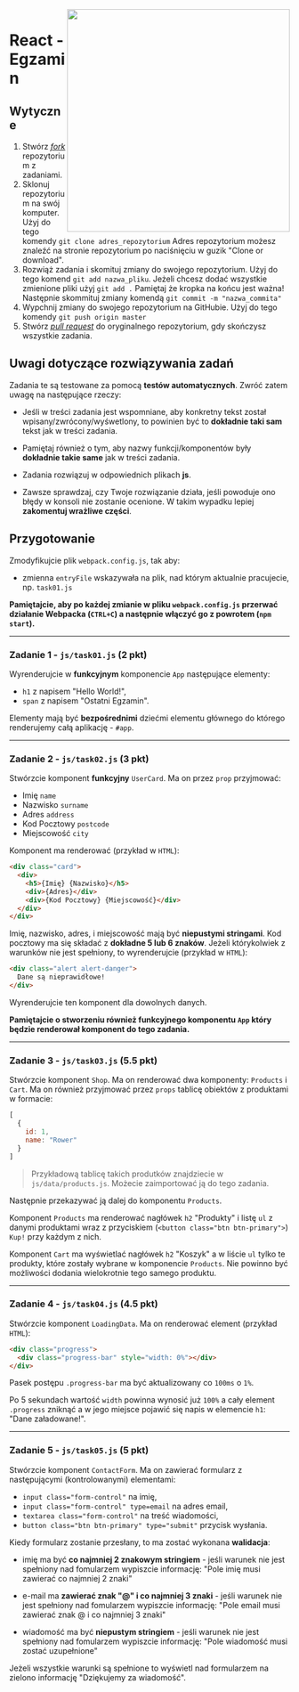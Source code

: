 <img src="http://coderslab.pl/img/coderslab-logo.png" align="right" width="400"/>

# React - Egzamin

## Wytyczne

1. Stwórz [*fork*](https://guides.github.com/activities/forking/) repozytorium z zadaniami.
2. Sklonuj repozytorium na swój komputer. Użyj do tego komendy `git clone adres_repozytorium`
Adres repozytorium możesz znaleźć na stronie repozytorium po naciśnięciu w guzik "Clone or download".
3. Rozwiąż zadania i skomituj zmiany do swojego repozytorium. Użyj do tego komend `git add nazwa_pliku`.
Jeżeli chcesz dodać wszystkie zmienione pliki użyj `git add .` 
Pamiętaj że kropka na końcu jest ważna!
Następnie skommituj zmiany komendą `git commit -m "nazwa_commita"`
4. Wypchnij zmiany do swojego repozytorium na GitHubie.  Użyj do tego komendy `git push origin master`
5. Stwórz [*pull request*](https://help.github.com/articles/creating-a-pull-request) do oryginalnego repozytorium, gdy skończysz wszystkie zadania.

## Uwagi dotyczące rozwiązywania zadań

Zadania te są testowane za pomocą **testów automatycznych**. Zwróć zatem uwagę na następujące rzeczy:

* Jeśli w treści zadania jest wspomniane, aby konkretny tekst został wpisany/zwrócony/wyśwetlony, to powinien być to **dokładnie taki sam** tekst jak w treści zadania.

* Pamiętaj również o tym, aby nazwy funkcji/komponentów były **dokładnie takie same** jak w treści zadania. 

* Zadania rozwiązuj w odpowiednich plikach **js**.

* Zawsze sprawdzaj, czy Twoje rozwiązanie działa, jeśli powoduje ono błędy w konsoli nie zostanie ocenione. W takim wypadku lepiej **zakomentuj wrażliwe części**.


## Przygotowanie
Zmodyfikujcie plik `webpack.config.js`, tak aby:

- zmienna `entryFile` wskazywała na plik, nad którym aktualnie pracujecie, np. `task01.js`

**Pamiętajcie, aby po każdej zmianie w pliku `webpack.config.js` przerwać działanie Webpacka (`CTRL+C`) a następnie włączyć go z powrotem (`npm start`).**


---

### Zadanie 1 - `js/task01.js` **(2 pkt)**

Wyrenderujcie w **funkcyjnym** komponencie ```App``` następujące elementy:
- `h1` z napisem "Hello World!",
- `span` z napisem "Ostatni Egzamin".

Elementy mają być **bezpośrednimi** dziećmi elementu głównego do którego renderujemy całą aplikację - `#app`.

---

### Zadanie 2 - `js/task02.js` **(3 pkt)**

Stwórzcie komponent **funkcyjny** `UserCard`. Ma on przez `prop` przyjmować:

- Imię `name`
- Nazwisko `surname`
- Adres ``address``
- Kod Pocztowy `postcode`
- Miejscowość `city` 


Komponent ma renderować (przykład w `HTML`):
```html
<div class="card">
  <div>
    <h5>{Imię} {Nazwisko}</h5>
    <div>{Adres}</div>
    <div>{Kod Pocztowy} {Miejscowość}</div>
  </div>
</div>
```

Imię, nazwisko, adres, i miejscowość mają być **niepustymi stringami**. Kod pocztowy ma się składać z **dokładne 5 lub 6 znaków**. Jeżeli którykolwiek z warunków nie jest spełniony, to wyrenderujcie (przykład w `HTML`):

```html
<div class="alert alert-danger">
  Dane są nieprawidłowe!
</div>
```

Wyrenderujcie ten komponent dla dowolnych danych. 

**Pamiętajcie o stworzeniu również funkcyjnego komponentu `App` który będzie renderował komponent do tego zadania.**

---

### Zadanie 3 - `js/task03.js` **(5.5 pkt)**

Stwórzcie komponent `Shop`. Ma on renderować dwa komponenty: `Products` i `Cart`. Ma on również przyjmować  przez `props` tablicę obiektów z produktami w formacie: 

```js
[
  {
    id: 1,
    name: "Rower"
  }
]
```

> Przykładową tablicę takich produtków znajdziecie w `js/data/products.js`. Możecie zaimportować ją do tego zadania.

Następnie przekazywać ją dalej do komponentu `Products`.

Komponent `Products` ma renderować nagłówek `h2` "Produkty" i listę `ul` z danymi produktami wraz z przyciskiem (`<button class="btn btn-primary">`) `Kup!` przy każdym z nich.

Komponent `Cart` ma wyświetlać nagłówek `h2` "Koszyk" a w liście `ul` tylko te produkty, które zostały wybrane w komponencie `Products`. Nie powinno być możliwości dodania wielokrotnie tego samego produktu.

---

### Zadanie 4 - `js/task04.js` **(4.5 pkt)**

Stwórzcie komponent `LoadingData`. Ma on renderować element (przykład `HTML`):

```html
<div class="progress">
  <div class="progress-bar" style="width: 0%"></div>
</div>
```

Pasek postępu `.progress-bar` ma być aktualizowany co `100ms` o `1%`.

Po 5 sekundach wartość `width` powinna wynosić już `100%` a cały element `.progress` zniknąć a w jego miejsce pojawić się napis w elemencie `h1`: "Dane załadowane!".

---

### Zadanie 5 - `js/task05.js` **(5 pkt)**

Stwórzcie komponent `ContactForm`. Ma on zawierać formularz z następującymi (kontrolowanymi) elementami:

- `input class="form-control"` na imię,
- `input class="form-control" type=email` na adres email, 
- `textarea class="form-control"` na treść wiadomości, 
- `button class="btn btn-primary" type="submit"` przycisk wysłania.

Kiedy formularz zostanie przesłany, to ma zostać wykonana **walidacja**:

* imię ma być **co najmniej 2 znakowym stringiem** - jeśli warunek nie jest spełniony nad fomularzem wypiszcie informację: "Pole imię musi zawierać co najmniej 2 znaki"

* e-mail ma **zawierać znak "@" i co najmniej 3 znaki**  - jeśli warunek nie jest spełniony nad fomularzem wypiszcie informację: "Pole email musi zawierać znak @ i co najmniej 3 znaki"

* wiadomość ma być **niepustym stringiem** - jeśli warunek nie jest spełniony nad fomularzem wypiszcie informację: "Pole wiadomość musi zostać uzupełnione"

Jeżeli wszystkie warunki są spełnione to wyświetl nad formularzem na zielono informację "Dziękujemy za wiadomość".


<!-- Links -->
[forking]: https://guides.github.com/activities/forking/
[ref-clone]: http://gitref.org/creating/#clone
[ref-commit]: http://gitref.org/basic/#commit
[ref-push]: http://gitref.org/remotes/#push
[pull-request]: https://help.github.com/articles/creating-a-pull-request
